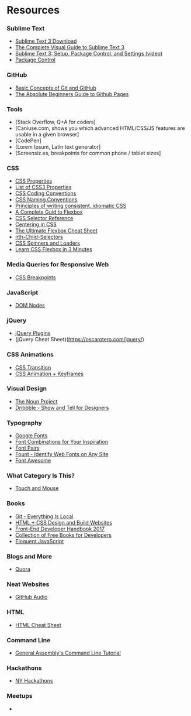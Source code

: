 # Resources

### Sublime Text
- [Sublime Text 3 Download](https://www.sublimetext.com/3)
- [The Complete Visual Guide to Sublime Text 3](https://scotch.io/bar-talk/the-complete-visual-guide-to-sublime-text-3-getting-started-and-keyboard-shortcuts)
- [Sublime Text 3: Setup, Package Control, and Settings (video)](https://www.youtube.com/watch?v=zVLJfrIwEP8)
- [Package Control](https://packagecontrol.io/)

### GitHub
- [Basic Concepts of Git and GitHub](http://thepilcrow.net/explaining-basic-concepts-git-and-github/)
- [The Absolute Beginners Guide to Github Pages](https://www.ostraining.com/blog/coding/github-pages/)

### Tools
- [Stack Overflow, Q+A for coders]
- [Caniuse.com, shows you which advanced HTML/CSS/JS features are usable in a given browser]
- [CodePen]
- [Lorem Ipsum, Latin text generator]
- [Screensiz.es, breakpoints for common phone / tablet sizes]

### CSS
- [CSS Properties](https://tympanus.net/codrops/css_reference/)
- [List of CSS3 Properties](http://www.htmldog.com/references/css/properties/)
- [CSS Coding Conventions](http://www.phpied.com/css-coding-conventions/)
- [CSS Naming Conventions](http://rizzo.lonelyplanet.com/documentation/css/naming)
- [Principles of writing consistent, idiomatic CSS](https://github.com/necolas/idiomatic-css)
- [A Complete Guid to Flexbox](https://css-tricks.com/snippets/css/a-guide-to-flexbox/)
- [CSS Selector Reference](http://www.w3schools.com/cssref/css_selectors.asp)
- [Centering in CSS](https://css-tricks.com/centering-css-complete-guide/)
- [The Ultimate Flexbox Cheat Sheet](http://www.sketchingwithcss.com/samplechapter/cheatsheet.html)
- [nth-Child-Selectors](https://css-tricks.com/how-nth-child-works/)
- [CSS Spinners and Loaders](https://webkul.github.io/csspin/)
- [Learn CSS Flexbox in 3 Minutes](https://medium.com/learning-new-stuff/learn-css-flexbox-in-3-minutes-c616c7070672#.mnpz6q809)


### Media Queries for Responsive Web
- [CSS Breakpoints](https://medium.freecodecamp.com/the-100-correct-way-to-do-css-breakpoints-88d6a5ba1862#.65k9va2l2)


### JavaScript
- [DOM Nodes](http://javascript.info/tutorial/dom-nodes)

### jQuery
- [jQuery Plugins](http://www.unheap.com/)
- (jQuery Cheat Sheet)(https://oscarotero.com/jquery/)

### CSS Animations
- [CSS Transition](https://www.youtube.com/watch?v=8kK-cA99SA0)
- [CSS Animation + Keyframes](https://www.youtube.com/watch?v=f1WMjDx4snI)

### Visual Design
- [The Noun Project](https://thenounproject.com/)
- [Dribbble - Show and Tell for Designers](https://dribbble.com/)

### Typography
- [Google Fonts](https://fonts.google.com/)
- [Font Combinations for Your Inspiration](http://justcreative.com/2015/05/05/15-stunning-font-combinations-for-your-inspiration/)
- [Font Pairs](http://fontpair.co/)
- [Fount - Identify Web Fonts on Any Site](https://fount.artequalswork.com/)
- [Font Awesome](http://fontawesome.io/)


### What Category Is This?
- [Touch and Mouse](https://www.html5rocks.com/en/mobile/touchandmouse/)


### Books
- [Git - Everything Is Local](https://git-scm.com/book/en/v2)
- [HTML + CSS Design and Build Websites](http://www.htmlandcssbook.com/)
- [Front-End Developer Handbook 2017](https://www.gitbook.com/book/frontendmasters/front-end-handbook-2017/details)
- [Collection of Free Books for Developers](https://devfreebooks.github.io/)
- [Eloquent JavaScript](http://eloquentjavascript.net/)


### Blogs and More
- [Quora](https://www.quora.com/pinned/Front-End-Web-Development)


### Neat Websites
- [GitHub Audio](https://github.audio/)


### HTML
- [HTML Cheat Sheet](http://websitesetup.org/html5-cheat-sheet/)

### Command Line
- [General Assembly's Command Line Tutorial](http://generalassembly.github.io/prework/command-line/#/)

### Hackathons
- [NY Hackathons](http://nyhackathons.com/)

### Meetups
- 
